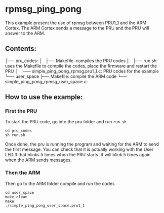 # rpmsg_ping_pong

This example present the use of rpmsg between PRU1_1 and the ARM Cortex. The ARM Cortex sends a message to the PRU and the PRU will answer to the ARM. 


## Contents:
├── pru_codes: 
│   ├── Makefile: compiles the PRU codes 
│   ├── run.sh: uses the Makefile to compile the codes, place the firmware and restart the PRU
│   ├── simple_ping_pong_rpmsg.pru1_1.c: PRU codes for the example
└── user_space
    ├── Makefile: compile the ARM code 
    └── simple_ping_pong_rpmsg_user_space.c: 

## How to use the example:
### First the PRU

To start the PRU code, go into the pru folder and run `run.sh`
```
cd pru_codes
sh run.sh

```
Once done, the pru is running the program and waiting for the ARM to send the first message.
You can check that it is actually working with the User LED 3 that blinks 5 times when the PRU starts. It will blink 5 times again when the ARM sends messages.
### Then the ARM

Then go to the ARM  folder compile and run the codes

``` 
cd user_space
make clean
make 
./simple_ping_pong_user_space.pru1_1

```


